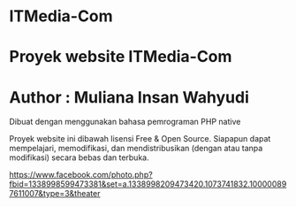 # ITMedia-Com
# Proyek website ITMedia-Com
# Author : Muliana Insan Wahyudi

Dibuat dengan menggunakan bahasa pemrograman PHP native

Proyek website ini dibawah lisensi Free & Open Source. Siapapun dapat mempelajari, memodifikasi, dan mendistribusikan
(dengan atau tanpa modifikasi) secara bebas dan terbuka.

https://www.facebook.com/photo.php?fbid=1338998599473381&set=a.1338998209473420.1073741832.100000897611007&type=3&theater
